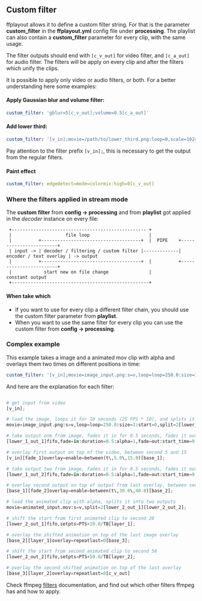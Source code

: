 ## Custom filter

ffplayout allows it to define a custom filter string. For that is the parameter **custom_filter** in the **ffplayout.yml** config file under **processing**. The playlist can also contain a **custom_filter** parameter for every clip, with the same usage.

The filter outputs should end with `[c_v_out]` for video filter, and `[c_a_out]` for audio filter. The filters will be apply on every clip and after the filters which unify the clips.

It is possible to apply only video or audio filters, or both. For a better understanding here some examples:

#### Apply Gaussian blur and volume filter:

```YAML
custom_filter: 'gblur=5[c_v_out];volume=0.5[c_a_out]'
```

#### Add lower third:

```YAML
custom_filter: '[v_in];movie=/path/to/lower_third.png:loop=0,scale=1024:576,setpts=N/(25*TB)[lower];[v_in][lower]overlay=0:0:shortest=1[c_v_out]'
```

Pay attention to the filter prefix `[v_in];`, this is necessary to get the output from the regular filters.

#### Paint effect

```YAML
custom_filter: edgedetect=mode=colormix:high=0[c_v_out]
```

### Where the filters applied in stream mode

The **custom filter** from **config -> processing** and from **playlist** got applied in the _decoder_ instance on every file:

```
 +-------------------------------------------------- +
 |                    file loop                      |
 |          +-------------------------------------+  |  PIPE    +------------------------+
 | input -> | decoder / filtering / custom filter |-------------| encoder / text overlay | -> output
 |          +-------------------------------------+  |          +------------------------+
 |            start new on file change               |               constant output
 +---------------------------------------------------+
```

#### When take which

* If you want to use for every clip a different filter chain, you should use the custom filter parameter from **playlist**.
* When you want to use the same filter for every clip you can use the custom filter from **config -> processing**.

### Complex example

This example takes a image and a animated mov clip with alpha and overlays them two times on different positions in time:

```YAML
custom_filter: '[v_in];movie=image_input.png:s=v,loop=loop=250.0:size=1:start=0,split=2[lower_1_out_1][lower_1_out_2];[lower_1_out_1]fifo,fade=in:duration=0.5:alpha=1,fade=out:start_time=9.5:duration=0.5:alpha=1,setpts=PTS+5.0/TB[fade_1];[v_in][fade_1]overlay=enable=between(t\,5.0\,15.0)[base_1];[lower_1_out_2]fifo,fade=in:duration=0.5:alpha=1,fade=out:start_time=9.5:duration=0.5:alpha=1,setpts=PTS+30.0/TB[fade_2];[base_1][fade_2]overlay=enable=between(t\,30.0\,40.0)[base_2];movie=animated_input.mov:s=v,split=2[lower_2_out_1][lower_2_out_2];[lower_2_out_1]fifo,setpts=PTS+20.0/TB[layer_1];[base_2][layer_1]overlay=repeatlast=0[base_3];[lower_2_out_2]fifo,setpts=PTS+50.0/TB[layer_2];[base_3][layer_2]overlay=repeatlast=0[c_v_out]'
```

And here are the explanation for each filter:

```PYTHON

# get input from video
[v_in];

# load the image, loops it for 10 seconds (25 FPS * 10), and splits it into two outputs
movie=image_input.png:s=v,loop=loop=250.0:size=1:start=0,split=2[lower_1_out_1][lower_1_out_2];

# take output one from image, fades it in for 0.5 seconds, fades it out for 0.5 seconds, shift the start time to 00:00:05 (5 seconds)
[lower_1_out_1]fifo,fade=in:duration=0.5:alpha=1,fade=out:start_time=9.5:duration=0.5:alpha=1,setpts=PTS+5.0/TB[fade_1];

# overlay first output on top of the video, between second 5 and 15
[v_in][fade_1]overlay=enable=between(t\,5.0\,15.0)[base_1];

# take output two from image, fades it in for 0.5 seconds, fades it out for 0.5 seconds, shift the start time to 00:00:30 (30 seconds)
[lower_1_out_2]fifo,fade=in:duration=0.5:alpha=1,fade=out:start_time=9.5:duration=0.5:alpha=1,setpts=PTS+30.0/TB[fade_2];

# overlay second output on top of output from last overlay, between second 30 and 40
[base_1][fade_2]overlay=enable=between(t\,30.0\,40.0)[base_2];

# load the animated clip with alpha, splits it into two outputs
movie=animated_input.mov:s=v,split=2[lower_2_out_1][lower_2_out_2];

# shift the start from first animated clip to second 20
[lower_2_out_1]fifo,setpts=PTS+20.0/TB[layer_1];

# overlay the shifted animation on top of the last image overlay
[base_2][layer_1]overlay=repeatlast=0[base_3];

# shift the start from second animated clip to second 50
[lower_2_out_2]fifo,setpts=PTS+50.0/TB[layer_2];

# overlay the second shifted animation on top of the last overlay
[base_3][layer_2]overlay=repeatlast=0[c_v_out]
```

Check ffmpeg [filters](https://ffmpeg.org/ffmpeg-filters.html) documentation, and find out which other filters ffmpeg has and how to apply.
